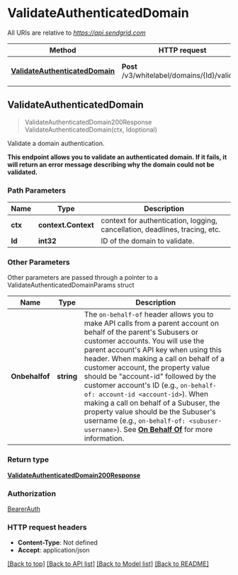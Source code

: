 # ValidateAuthenticatedDomain

All URIs are relative to *https://api.sendgrid.com*

Method | HTTP request | Description
------------- | ------------- | -------------
[**ValidateAuthenticatedDomain**](ValidateAuthenticatedDomain.md#ValidateAuthenticatedDomain) | **Post** /v3/whitelabel/domains/{Id}/validate | Validate a domain authentication.



## ValidateAuthenticatedDomain

> ValidateAuthenticatedDomain200Response ValidateAuthenticatedDomain(ctx, Idoptional)

Validate a domain authentication.

**This endpoint allows you to validate an authenticated domain. If it fails, it will return an error message describing why the domain could not be validated.**

### Path Parameters


Name | Type | Description
------------- | ------------- | -------------
**ctx** | **context.Context** | context for authentication, logging, cancellation, deadlines, tracing, etc.
**Id** | **int32** | ID of the domain to validate.

### Other Parameters

Other parameters are passed through a pointer to a ValidateAuthenticatedDomainParams struct


Name | Type | Description
------------- | ------------- | -------------
**Onbehalfof** | **string** | The `on-behalf-of` header allows you to make API calls from a parent account on behalf of the parent's Subusers or customer accounts. You will use the parent account's API key when using this header. When making a call on behalf of a customer account, the property value should be \"account-id\" followed by the customer account's ID (e.g., `on-behalf-of: account-id <account-id>`). When making a call on behalf of a Subuser, the property value should be the Subuser's username (e.g., `on-behalf-of: <subuser-username>`). See [**On Behalf Of**](https://docs.sendgrid.com/api-reference/how-to-use-the-sendgrid-v3-api/on-behalf-of) for more information.

### Return type

[**ValidateAuthenticatedDomain200Response**](ValidateAuthenticatedDomain200Response.md)

### Authorization

[BearerAuth](../README.md#BearerAuth)

### HTTP request headers

- **Content-Type**: Not defined
- **Accept**: application/json

[[Back to top]](#) [[Back to API list]](../README.md#documentation-for-api-endpoints)
[[Back to Model list]](../README.md#documentation-for-models)
[[Back to README]](../README.md)

